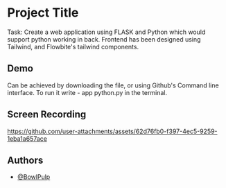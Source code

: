 

# Project Title

Task: Create a web application using FLASK and Python which would support python working in back. Frontend has been designed using Tailwind, and Flowbite's tailwind components. 


## Demo
Can be achieved by downloading the file, or using Github's Command line interface. To run it write - 
app python.py in the terminal.

## Screen Recording

https://github.com/user-attachments/assets/62d76fb0-f397-4ec5-9259-1eba1a657ace


## Authors

- [@BowlPulp](http://github.com/BowlPulp)

